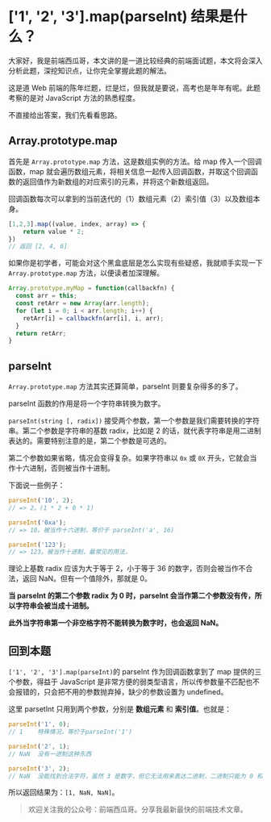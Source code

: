 # ['1', '2', '3'].map(parseInt) 结果是什么？

大家好，我是前端西瓜哥，本文讲的是一道比较经典的前端面试题，本文将会深入分析此题，深挖知识点，让你完全掌握此题的解法。

这是道 Web 前端的陈年烂题，烂是烂，但我就是要说，高考也是年年有呢。此题考察的是对 JavaScript 方法的熟悉程度。

不直接给出答案，我们先看看思路。

## Array.prototype.map

首先是 `Array.prototype.map` 方法，这是数组实例的方法。给 map 传入一个回调函数，map 就会遍历数组元素，将相关信息一起传入回调函数，并取这个回调函数的返回值作为新数组的对应索引的元素，并将这个新数组返回。

回调函数每次可以拿到的当前迭代的（1）数组元素（2）索引值（3）以及数组本身。

```js
[1,2,3].map((value, index, array) => {
	return value * 2;
})
// 返回 [2, 4, 6]
```

如果你是初学者，可能会对这个黑盒底层是怎么实现有些疑惑，我就顺手实现一下 `Array.prototype.map` 方法，以便读者加深理解。

```js
Array.prototype.myMap = function(callbackfn) {
  const arr = this;
  const retArr = new Array(arr.length);
  for (let i = 0; i < arr.length; i++) {
    retArr[i] = callbackfn(arr[i], i, arr);
  }
  return retArr;
}
```

## parseInt

`Array.prototype.map` 方法其实还算简单，parseInt 则要复杂得多的多了。

parseInt 函数的作用是将一个字符串转换为数字。

`parseInt(string [, radix])` 接受两个参数，第一个参数是我们需要转换的字符串。第二个参数是字符串的基数 radix，比如是 2 的话，就代表字符串是用二进制表达的。需要特别注意的是，第二个参数是可选的。

第二个参数如果省略，情况会变得复杂。如果字符串以 `0x` 或 `0X` 开头，它就会当作十六进制，否则被当作十进制。

下面说一些例子：

```js
parseInt('10', 2);
// => 2。(1 * 2 + 0 * 1)

parseInt('0xa');
// => 10。被当作十六进制，等价于 parseInt('a', 16)

parseInt('123');
// => 123。被当作十进制，最常见的用法，
```

理论上基数 radix 应该为大于等于 2，小于等于 36 的数字，否则会被当作不合法，返回 NaN。但有一个值除外，那就是 0。

**当 parseInt 的第二个参数 radix 为 0 时，parseInt 会当作第二个参数没有传，所以字符串会被当成十进制。**

**此外当字符串第一个非空格字符不能转换为数字时，也会返回 NaN。**

## 回到本题

`['1', '2', '3'].map(parseInt)`的 parseInt 作为回调函数拿到了 map 提供的三个参数，得益于 JavaScript 是非常方便的弱类型语言，所以传参数量不匹配也不会报错的，只会把不用的参数抛弃掉，缺少的参数设置为 undefined。

这里 parsetInt 只用到两个参数，分别是 **数组元素** 和 **索引值**。也就是：

```js
parseInt('1', 0);
// 1    特殊情况，等价于parseInt('1')

parseInt('2', 1);
// NaN  没有一进制这种东西

parseInt('3', 2);
// NaN  没能找到合法字符，虽然 3 是数字，但它无法用来表达二进制，二进制只能为 0 和 1。
```

所以返回结果为：`[1, NaN, NaN]`。

> 欢迎关注我的公众号：前端西瓜哥。分享我最新最快的前端技术文章。